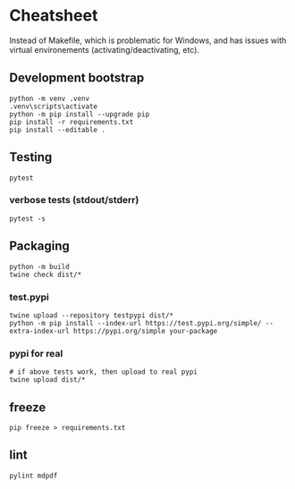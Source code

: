 # Cheatsheet 

Instead of Makefile, which is problematic for Windows, and has issues with virtual environements (activating/deactivating, etc).

## Development bootstrap
	python -m venv .venv
	.venv\scripts\activate
	python -m pip install --upgrade pip
	pip install -r requirements.txt
	pip install --editable .

## Testing
	pytest
### verbose tests (stdout/stderr)	
	pytest -s 


## Packaging 
	python -m build
	twine check dist/* 

### test.pypi
	twine upload --repository testpypi dist/*
	python -m pip install --index-url https://test.pypi.org/simple/ --extra-index-url https://pypi.org/simple your-package

### pypi for real
	# if above tests work, then upload to real pypi
	twine upload dist/*
	
## freeze

    pip freeze > requirements.txt

## lint
	pylint mdpdf

